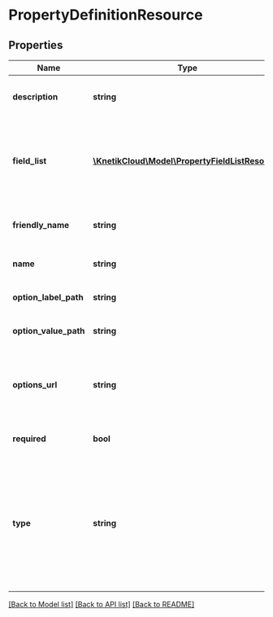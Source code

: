 # PropertyDefinitionResource

## Properties
Name | Type | Description | Notes
------------ | ------------- | ------------- | -------------
**description** | **string** | The description of the property | [optional] 
**field_list** | [**\KnetikCloud\Model\PropertyFieldListResource**](PropertyFieldListResource.md) | A list of the fields on both the property definition and property of this type | [optional] 
**friendly_name** | **string** | The friendly front-facing name of the property | [optional] 
**name** | **string** | The name of the property | 
**option_label_path** | **string** | The JSON path to the option label | [optional] 
**option_value_path** | **string** | The JSON path to the option value | [optional] 
**options_url** | **string** | URL of service containing the property options (assumed JSON array) | [optional] 
**required** | **bool** | Whether the property is required | 
**type** | **string** | The type of the property. Used for polymorphic type recognition and thus must match an expected type with additional properties. | 

[[Back to Model list]](../README.md#documentation-for-models) [[Back to API list]](../README.md#documentation-for-api-endpoints) [[Back to README]](../README.md)


